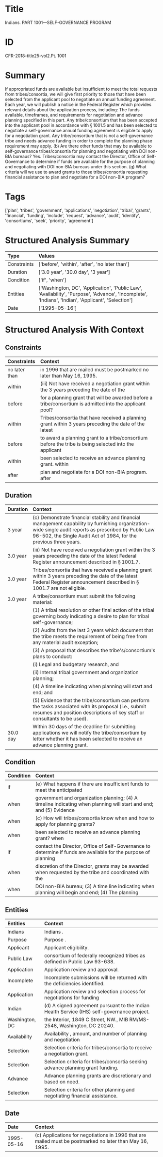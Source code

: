 # Title

 Indians. PART 1001—SELF-GOVERNANCE PROGRAM


# ID

 CFR-2018-title25-vol2.Pt. 1001


# Summary

If appropriated funds are available but insufficient to meet the total requests from tribes/consortia, we will give first priority to those that have been selected from the applicant pool to negotiate an annual funding agreement.
Each year, we will publish a notice in the Federal Register which provides relevant details about the application process, including: The funds available, timeframes, and requirements for negotiation and advance planning specified in this part.
Any tribe/consortium that has been accepted into the applicant pool in accordance with &#167;&#8201;1001.5 and has been selected to negotiate a self-governance annual funding agreement is eligible to apply for a negotiation grant.
Any tribe/consortium that is not a self-governance tribe and needs advance funding in order to complete the planning phase requirement may apply.
(b) Are there other funds that may be available to self-governance tribes/consortia for planning and negotiating with DOI non-BIA bureaus?
Yes. Tribes/consortia may contact the Director, Office of Self-Governance to determine if funds are available for the purpose of planning and negotiating with DOI non-BIA bureaus under this section.
(g) What criteria will we use to award grants to those tribes/consortia requesting financial assistance to plan and negotiate for a DOI non-BIA program?


# Tags

['plan', 'tribes', 'government', 'applications', 'negotiation', 'tribal', 'grants', 'financial', 'funding', 'include', 'request', 'advance', 'audit', 'identify', 'consortiums', 'seek', 'priority', 'agreement']


# Structured Analysis Summary

| Type        | Values                                                                                                                                             |
|:------------|:---------------------------------------------------------------------------------------------------------------------------------------------------|
| Constraints | ['before', 'within', 'after', 'no later than']                                                                                                     |
| Duration    | ['3.0 year', '30.0 day', '3 year']                                                                                                                 |
| Condition   | ['if', 'when']                                                                                                                                     |
| Entities    | ['Washington, DC', 'Application', 'Public Law', 'Availability', 'Purpose', 'Advance', 'Incomplete', 'Indians', 'Indian', 'Applicant', 'Selection'] |
| Date        | ['1995-05-16']                                                                                                                                     |


# Structured Analysis With Context

 


## Constraints

| Constraints   | Context                                                                                                   |
|:--------------|:----------------------------------------------------------------------------------------------------------|
| no later than | in 1996 that are mailed must be postmarked no later than  May 16, 1995.                                   |
| within        | (iii) Not have received a negotiation grant  within the 3 years preceding the date of the                 |
| before        | for a planning grant that will be awarded before  a tribe/consortium is admitted into the applicant pool? |
| within        | Tribes/consortia that have received a planning grant  within 3 years preceding the date of the latest     |
| before        | to award a planning grant to a tribe/consortium before the tribe is being selected into the applicant     |
| within        | been selected to receive an advance planning grant. within                                                |
| after         | plan and negotiate for a DOI non-BIA program. after                                                       |


## Duration

| Duration   | Context                                                                                                                                                                                                                      |
|:-----------|:-----------------------------------------------------------------------------------------------------------------------------------------------------------------------------------------------------------------------------|
| 3 year     | (c) Demonstrate financial stability and financial management capability by furnishing organization-wide single audit reports as prescribed by Public Law 96-502, the Single Audit Act of 1984, for the previous three years. |
| 3.0 year   | (iii) Not have received a negotiation grant within the 3 years preceding the date of the latest Federal Register announcement described in &#167;&#8201;1001.7.                                                              |
| 3.0 year   | Tribes/consortia that have received a planning grant within 3 years preceding the date of the latest Federal Register announcement described in &#167;&#8201;1001.7 are not eligible.                                        |
| 3.0 year   | A tribe/consortium must submit the following material:                                                                                                                                                                       |
|            |           (1) A tribal resolution or other final action of the tribal governing body indicating a desire to plan for tribal self-governance;                                                                                 |
|            |           (2) Audits from the last 3 years which document that the tribe meets the requirement of being free from any material audit exception;                                                                              |
|            |           (3) A proposal that describes the tribe's/consortium's plans to conduct:                                                                                                                                           |
|            |           (i) Legal and budgetary research, and                                                                                                                                                                              |
|            |           (ii) Internal tribal government and organization planning;                                                                                                                                                         |
|            |           (4) A timeline indicating when planning will start and end; and                                                                                                                                                    |
|            |           (5) Evidence that the tribe/consortium can perform the tasks associated with its proposal (i.e., submit resumes and position descriptions of key staff or consultants to be used).                                 |
| 30.0 day   | Within 30 days of the deadline for submitting applications we will notify the tribe/consortium by letter whether it has been selected to receive an advance planning grant.                                                  |


## Condition

| Condition   | Context                                                                                                            |
|:------------|:-------------------------------------------------------------------------------------------------------------------|
| if          | (e) What happens  if there are insufficient funds to meet the anticipated                                          |
| when        | government and organization planning; (4) A timeline indicating when planning will start and end; and (5) Evidence |
| when        | (c) How will tribes/consortia know  when  and how to apply for planning grants?                                    |
| when        | been selected to receive an advance planning grant? when                                                           |
| if          | contact the Director, Office of Self-Governance to determine if funds are available for the purpose of planning    |
| when        | discretion of the Director, grants may be awarded when requested by the tribe and coordinated with the             |
| when        | DOI non-BIA bureau; (3) A time line indicating when planning will begin and end; (4) The planning                  |


## Entities

| Entities       | Context                                                                                       |
|:---------------|:----------------------------------------------------------------------------------------------|
| Indians        | Indians .                                                                                     |
| Purpose        | Purpose .                                                                                     |
| Applicant      | Applicant  eligibility.                                                                       |
| Public Law     | consortium of federally recognized tribes as defined in Public Law  93-638.                   |
| Application    | Application  review and approval.                                                             |
| Incomplete     | Incomplete  submissions will be returned with the deficiencies identified.                    |
| Application    | Application review and selection process for negotiations for funding                         |
| Indian         | (d) A signed agreement pursuant to the  Indian  Health Service (IHS) self-governance project. |
| Washington, DC | the Interior, 1849 C Street, NW., MIB RM/MS-2548, Washington, DC  20240.                      |
| Availability   | Availability , amount, and number of planning and negotiation                                 |
| Selection      | Selection  criteria for tribes/consortia to receive a negotiation grant.                      |
| Selection      | Selection  criteria for tribes/consortia seeking advance planning grant funding.              |
| Advance        | Advance  planning grants are discretionary and based on need.                                 |
| Selection      | Selection  criteria for other planning and negotiating financial assistance.                  |


## Date

| Date       | Context                                                                                                  |
|:-----------|:---------------------------------------------------------------------------------------------------------|
| 1995-05-16 | (c) Applications for negotiations in 1996 that are mailed must be postmarked no later than May 16, 1995. |



